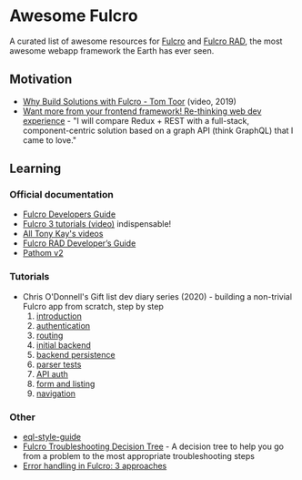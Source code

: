 # Awesome Fulcro

A curated list of awesome resources for [Fulcro](https://github.com/fulcrologic/fulcro) and [Fulcro RAD](https://github.com/fulcrologic/fulcro-rad), the most awesome webapp framework the Earth has ever seen.

## Motivation

* [Why Build Solutions with Fulcro - Tom Toor](https://www.youtube.com/watch?v=PMbGhgVf9Do&t=628s) (video, 2019)
* [Want more from your frontend framework! Re-thinking web dev experience](https://blog.jakubholy.net/2020/talk-want-more-from-your-frontend-framework/) - "I will compare Redux + REST with a full-stack, component-centric solution based on a graph API (think GraphQL) that I came to love."

## Learning

### Official documentation

* [Fulcro Developers Guide](https://book.fulcrologic.com/)
* [Fulcro 3 tutorials (video)](https://www.youtube.com/playlist?list=PLVi9lDx-4C_T7jkihlQflyqGqU4xVtsfi) indispensable!
* [All Tony Kay's videos](https://www.youtube.com/c/TonyKayNW/videos)
* [Fulcro RAD Developer’s Guide](https://book.fulcrologic.com/RAD.html)
* [Pathom v2](https://blog.wsscode.com/pathom/v2/pathom/2.2.0/introduction.html)

### Tutorials

* Chris O'Donnell's Gift list dev diary series (2020) - building a non-trivial Fulcro app from scratch, step by step
    1. [introduction](https://chrisodonnell.dev/posts/giftlist/intro/)
    1. [authentication](https://chrisodonnell.dev/posts/giftlist/authentication/)
    1. [routing](https://chrisodonnell.dev/posts/giftlist/routing/)
    1. [initial backend](https://chrisodonnell.dev/posts/giftlist/initial_backend/)
    1. [backend persistence](https://chrisodonnell.dev/posts/giftlist/backend_persistence/)
    1. [parser tests](https://chrisodonnell.dev/posts/giftlist/parser_tests/)
    1. [API auth](https://chrisodonnell.dev/posts/giftlist/api_auth/)
    1. [form and listing](https://chrisodonnell.dev/posts/giftlist/gift_list_form/)
    1. [navigation](https://chrisodonnell.dev/posts/giftlist/gift_list_navigation/)

### Other

* [eql-style-guide](https://github.com/souenzzo/eql-style-guide)
* [Fulcro Troubleshooting Decision Tree](https://blog.jakubholy.net/2020/troubleshooting-fulcro/) - A decision tree to help you go from a problem to the most appropriate troubleshooting steps
* [Error handling in Fulcro: 3 approaches](https://blog.jakubholy.net/2020/error-handling-in-fulcro/)
